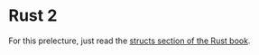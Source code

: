# Rust 2

For this prelecture, just read the [structs section of the Rust
book](https://doc.rust-lang.org/stable/book/ch05-01-defining-structs.html). 
